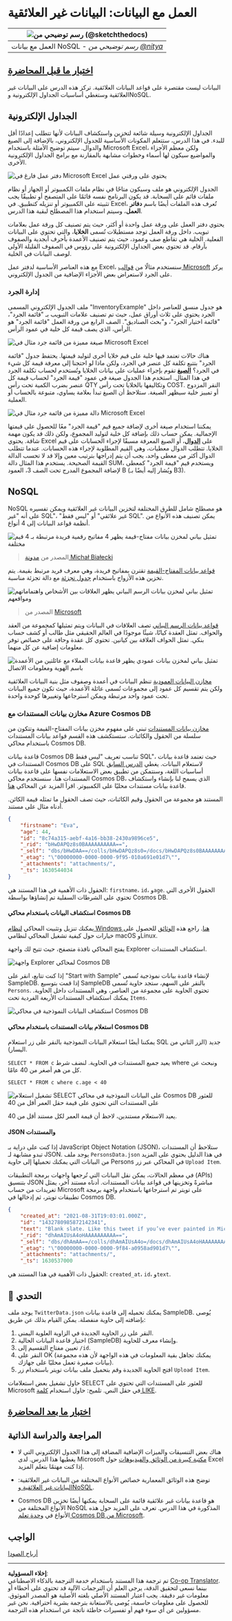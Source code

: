 <!--
CO_OP_TRANSLATOR_METADATA:
{
  "original_hash": "32ddfef8121650f2ca2f3416fd283c37",
  "translation_date": "2025-08-27T08:38:22+00:00",
  "source_file": "2-Working-With-Data/06-non-relational/README.md",
  "language_code": "ar"
}
-->
# العمل مع البيانات: البيانات غير العلائقية

|![ رسم توضيحي من [(@sketchthedocs)](https://sketchthedocs.dev) ](../../sketchnotes/06-NoSQL.png)|
|:---:|
|العمل مع بيانات NoSQL - _رسم توضيحي من [@nitya](https://twitter.com/nitya)_ |

## [اختبار ما قبل المحاضرة](https://purple-hill-04aebfb03.1.azurestaticapps.net/quiz/10)

البيانات ليست مقتصرة على قواعد البيانات العلائقية. تركز هذه الدرس على البيانات غير العلائقية وستغطي أساسيات الجداول الإلكترونية وNoSQL.

## الجداول الإلكترونية

الجداول الإلكترونية وسيلة شائعة لتخزين واستكشاف البيانات لأنها تتطلب إعدادًا أقل للبدء. في هذا الدرس، ستتعلم المكونات الأساسية للجدول الإلكتروني، بالإضافة إلى الصيغ والدوال. سيتم توضيح الأمثلة باستخدام Microsoft Excel، ولكن معظم الأجزاء والمواضيع سيكون لها أسماء وخطوات مشابهة بالمقارنة مع برامج الجداول الإلكترونية الأخرى.

![دفتر عمل فارغ في Microsoft Excel يحتوي على ورقتي عمل](../../../../translated_images/parts-of-spreadsheet.120711c82aa18a45c3e62a491a15bba0a31ab0e9db407ec022702fed8ffd89bf.ar.png)

الجدول الإلكتروني هو ملف وسيكون متاحًا في نظام ملفات الكمبيوتر أو الجهاز أو نظام ملفات قائم على السحابة. قد يكون البرنامج نفسه قائمًا على المتصفح أو تطبيقًا يجب تثبيته على الكمبيوتر أو تنزيله كتطبيق. في Excel، تُعرف هذه الملفات أيضًا باسم **دفاتر العمل**، وسيتم استخدام هذا المصطلح لبقية هذا الدرس.

يحتوي دفتر العمل على ورقة عمل واحدة أو أكثر، حيث يتم تصنيف كل ورقة عمل بعلامات تبويب. داخل ورقة العمل توجد مستطيلات تُسمى **الخلايا**، والتي تحتوي على البيانات الفعلية. الخلية هي تقاطع صف وعمود، حيث يتم تصنيف الأعمدة بأحرف أبجدية والصفوف بأرقام. قد تحتوي بعض الجداول الإلكترونية على رؤوس في الصفوف القليلة الأولى لوصف البيانات في الخلية.

مع هذه العناصر الأساسية لدفتر عمل Excel، سنستخدم مثالًا من [قوالب Microsoft](https://templates.office.com/) يركز على الجرد لاستعراض بعض الأجزاء الإضافية من الجدول الإلكتروني.

### إدارة الجرد

ملف الجدول الإلكتروني المسمى "InventoryExample" هو جدول منسق للعناصر داخل الجرد يحتوي على ثلاث أوراق عمل، حيث تم تصنيف علامات التبويب بـ "قائمة الجرد"، "قائمة اختيار الجرد"، و"بحث الصناديق". الصف الرابع من ورقة العمل "قائمة الجرد" هو الرأس، الذي يصف قيمة كل خلية في عمود الرأس.

![صيغة مميزة من قائمة جرد مثال في Microsoft Excel](../../../../translated_images/formula-excel.ad1068c220892f5ead570d12f2394897961d31a5043a1dd4e6fc5d7690c7a14e.ar.png)

هناك حالات تعتمد فيها خلية على قيم خلايا أخرى لتوليد قيمتها. يحتفظ جدول "قائمة الجرد" بتتبع تكلفة كل عنصر في الجرد، ولكن ماذا لو احتجنا إلى معرفة قيمة كل شيء في الجرد؟ [**الصيغ**](https://support.microsoft.com/en-us/office/overview-of-formulas-34519a4e-1e8d-4f4b-84d4-d642c4f63263) تقوم بإجراء عمليات على بيانات الخلايا وتُستخدم لحساب تكلفة الجرد في هذا المثال. استخدم هذا الجدول صيغة في عمود "قيمة الجرد" لحساب قيمة كل عنصر بضرب الكمية تحت رأس QTY وتكاليفها بالخلايا تحت رأس COST. النقر المزدوج أو تمييز خلية سيظهر الصيغة. ستلاحظ أن الصيغ تبدأ بعلامة يساوي، متبوعة بالحساب أو العملية.

![دالة مميزة من قائمة جرد مثال في Microsoft Excel](../../../../translated_images/function-excel.be2ae4feddc10ca089f3d4363040d93b7fd046c8d4f83ba975ec46483ee99895.ar.png)

يمكننا استخدام صيغة أخرى لإضافة جميع قيم "قيمة الجرد" معًا للحصول على قيمتها الإجمالية. يمكن حساب ذلك بإضافة كل خلية لتوليد المجموع، ولكن ذلك قد يكون مهمة شاقة. يحتوي Excel على [**الدوال**](https://support.microsoft.com/en-us/office/sum-function-043e1c7d-7726-4e80-8f32-07b23e057f89)، أو الصيغ المعرفة مسبقًا لإجراء الحسابات على قيم الخلايا. تتطلب الدوال معطيات، وهي القيم المطلوبة لإجراء هذه الحسابات. عندما تتطلب الدوال أكثر من معطى واحد، يجب أن يتم إدراجها بترتيب معين وإلا قد لا تحسب الدالة القيمة الصحيحة. يستخدم هذا المثال دالة SUM، ويستخدم قيم "قيمة الجرد" كمعطى لإضافة المجموع المدرج تحت الصف 3، العمود B (ويُشار إليه أيضًا بـ B3).

## NoSQL

NoSQL هو مصطلح شامل للطرق المختلفة لتخزين البيانات غير العلائقية ويمكن تفسيره على أنه "غير SQL"، "غير علائقي" أو "ليس فقط SQL". يمكن تصنيف هذه الأنواع من أنظمة قواعد البيانات إلى 4 أنواع.

![تمثيل بياني لمخزن بيانات مفتاح-قيمة يظهر 4 مفاتيح رقمية فريدة مرتبطة بـ 4 قيم مختلفة](../../../../translated_images/kv-db.e8f2b75686bbdfcba0c827b9272c10ae0821611ea0fe98429b9d13194383afa6.ar.png)
> المصدر من [مدونة Michał Białecki](https://www.michalbialecki.com/2018/03/18/azure-cosmos-db-key-value-database-cloud/)

[قواعد بيانات المفتاح-القيمة](https://docs.microsoft.com/en-us/azure/architecture/data-guide/big-data/non-relational-data#keyvalue-data-stores) تقترن بمفاتيح فريدة، وهي معرف فريد مرتبط بقيمة. يتم تخزين هذه الأزواج باستخدام [جدول تجزئة](https://www.hackerearth.com/practice/data-structures/hash-tables/basics-of-hash-tables/tutorial/) مع دالة تجزئة مناسبة.

![تمثيل بياني لمخزن بيانات الرسم البياني يظهر العلاقات بين الأشخاص واهتماماتهم ومواقعهم](../../../../translated_images/graph-db.d13629152f79a9dac895b20fa7d841d4d4d6f6008b1382227c3bbd200fd4cfa1.ar.png)
> المصدر من [Microsoft](https://docs.microsoft.com/en-us/azure/cosmos-db/graph/graph-introduction#graph-database-by-example)

[قواعد بيانات الرسم البياني](https://docs.microsoft.com/en-us/azure/architecture/data-guide/big-data/non-relational-data#graph-data-stores) تصف العلاقات في البيانات ويتم تمثيلها كمجموعة من العقد والحواف. تمثل العقدة كيانًا، شيئًا موجودًا في العالم الحقيقي مثل طالب أو كشف حساب بنكي. تمثل الحواف العلاقة بين كيانين. تحتوي كل عقدة وحافة على خصائص توفر معلومات إضافية عن كل منهما.

![تمثيل بياني لمخزن بيانات عمودي يظهر قاعدة بيانات العملاء مع عائلتين من الأعمدة باسم الهوية ومعلومات الاتصال](../../../../translated_images/columnar-db.ffcfe73c3e9063a8c8f93f8ace85e1200863584b1e324eb5159d8ca10f62ec04.ar.png)

[مخازن البيانات العمودية](https://docs.microsoft.com/en-us/azure/architecture/data-guide/big-data/non-relational-data#columnar-data-stores) تنظم البيانات في أعمدة وصفوف مثل بنية البيانات العلائقية ولكن يتم تقسيم كل عمود إلى مجموعات تُسمى عائلة الأعمدة، حيث تكون جميع البيانات تحت عمود واحد مرتبطة ويمكن استرجاعها وتغييرها كوحدة واحدة.

### مخازن بيانات المستندات مع Azure Cosmos DB

[مخازن بيانات المستندات](https://docs.microsoft.com/en-us/azure/architecture/data-guide/big-data/non-relational-data#document-data-stores) تبني على مفهوم مخزن بيانات المفتاح-القيمة وتتكون من سلسلة من الحقول والكائنات. ستستكشف هذه القسم قواعد بيانات المستندات باستخدام محاكي Cosmos DB.

قاعدة بيانات Cosmos DB تناسب تعريف "ليس فقط SQL"، حيث تعتمد قاعدة بيانات المستندات في Cosmos DB على SQL لاستعلام البيانات. يغطي [الدرس السابق](../05-relational-databases/README.md) أساسيات اللغة، وسنتمكن من تطبيق بعض الاستعلامات نفسها على قاعدة بيانات المستندات هنا. سنستخدم محاكي Cosmos DB، الذي يسمح لنا بإنشاء واستكشاف قاعدة بيانات مستندات محليًا على الكمبيوتر. اقرأ المزيد عن المحاكي [هنا](https://docs.microsoft.com/en-us/azure/cosmos-db/local-emulator?tabs=ssl-netstd21).

المستند هو مجموعة من الحقول وقيم الكائنات، حيث تصف الحقول ما تمثله قيمة الكائن. أدناه مثال على مستند.

```json
{
    "firstname": "Eva",
    "age": 44,
    "id": "8c74a315-aebf-4a16-bb38-2430a9896ce5",
    "_rid": "bHwDAPQz8s0BAAAAAAAAAA==",
    "_self": "dbs/bHwDAA==/colls/bHwDAPQz8s0=/docs/bHwDAPQz8s0BAAAAAAAAAA==/",
    "_etag": "\"00000000-0000-0000-9f95-010a691e01d7\"",
    "_attachments": "attachments/",
    "_ts": 1630544034
}
```

الحقول ذات الأهمية في هذا المستند هي: `firstname`، `id`، و`age`. الحقول الأخرى التي تحتوي على الشرطات السفلية تم إنشاؤها بواسطة Cosmos DB.

#### استكشاف البيانات باستخدام محاكي Cosmos DB

يمكنك تنزيل وتثبيت المحاكي [لنظام Windows هنا](https://aka.ms/cosmosdb-emulator). راجع هذه [الوثائق](https://docs.microsoft.com/en-us/azure/cosmos-db/local-emulator?tabs=ssl-netstd21#run-on-linux-macos) للحصول على خيارات حول كيفية تشغيل المحاكي لنظامي macOS وLinux.

يفتح المحاكي نافذة متصفح، حيث تتيح لك واجهة Explorer استكشاف المستندات.

![واجهة Explorer لمحاكي Cosmos DB](../../../../translated_images/cosmosdb-emulator-explorer.a1c80b1347206fe2f30f88fc123821636587d04fc5a56a9eb350c7da6b31f361.ar.png)

إذا كنت تتابع، انقر على "Start with Sample" لإنشاء قاعدة بيانات نموذجية تُسمى SampleDB. إذا قمت بتوسيع SampleDB بالنقر على السهم، ستجد حاوية تُسمى `Persons`. تحتوي الحاوية على مجموعة من العناصر، وهي المستندات داخل الحاوية. يمكنك استكشاف المستندات الأربعة الفردية تحت `Items`.

![استكشاف البيانات النموذجية في محاكي Cosmos DB](../../../../translated_images/cosmosdb-emulator-persons.bf640586a7077c8985dfd3071946465c8e074c722c7c202d6d714de99a93b90a.ar.png)

#### استعلام بيانات المستندات باستخدام محاكي Cosmos DB

يمكننا أيضًا استعلام البيانات النموذجية بالنقر على زر استعلام SQL جديد (الزر الثاني من اليسار).

`SELECT * FROM c` يعيد جميع المستندات في الحاوية. لنضف شرط where ونبحث عن كل من هم أصغر من 40 عامًا.

`SELECT * FROM c where c.age < 40`

![تشغيل استعلام SELECT على البيانات النموذجية في محاكي Cosmos DB للعثور على المستندات التي تحتوي على قيمة حقل العمر أقل من 40](../../../../translated_images/cosmosdb-emulator-persons-query.6905ebb497e3cd047cd96e55a0a03f69ce1b91b2b3d8c147e617b746b22b7e33.ar.png)

يعيد الاستعلام مستندين، لاحظ أن قيمة العمر لكل مستند أقل من 40.

#### JSON والمستندات

إذا كنت على دراية بـ JavaScript Object Notation (JSON)، ستلاحظ أن المستندات تبدو مشابهة لـ JSON. يوجد ملف `PersonsData.json` في هذا الدليل يحتوي على المزيد من البيانات التي يمكنك تحميلها إلى حاوية Persons في المحاكي عبر زر `Upload Item`.

في معظم الحالات، يمكن نقل البيانات التي تُرجعها واجهات برمجة التطبيقات (APIs) بتنسيق JSON مباشرةً وتخزينها في قواعد بيانات المستندات. أدناه مستند آخر، يمثل تغريدات من حساب Microsoft على تويتر تم استرجاعها باستخدام واجهة برمجة تطبيقات تويتر، ثم إدخالها في Cosmos DB.

```json
{
    "created_at": "2021-08-31T19:03:01.000Z",
    "id": "1432780985872142341",
    "text": "Blank slate. Like this tweet if you’ve ever painted in Microsoft Paint before. https://t.co/cFeEs8eOPK",
    "_rid": "dhAmAIUsA4oHAAAAAAAAAA==",
    "_self": "dbs/dhAmAA==/colls/dhAmAIUsA4o=/docs/dhAmAIUsA4oHAAAAAAAAAA==/",
    "_etag": "\"00000000-0000-0000-9f84-a0958ad901d7\"",
    "_attachments": "attachments/",
    "_ts": 1630537000
```

الحقول ذات الأهمية في هذا المستند هي: `created_at`، `id`، و`text`.

## 🚀 التحدي

يوجد ملف `TwitterData.json` يمكنك تحميله إلى قاعدة بيانات SampleDB. يُوصى بإضافته إلى حاوية منفصلة. يمكن القيام بذلك عن طريق:

1. النقر على زر الحاوية الجديدة في الزاوية العلوية اليمنى.
2. اختيار قاعدة البيانات الحالية (SampleDB) وإنشاء معرف للحاوية.
3. تعيين مفتاح التقسيم إلى `/id`.
4. النقر على OK (يمكنك تجاهل بقية المعلومات في هذه الواجهة لأن هذه مجموعة بيانات صغيرة تعمل محليًا على جهازك).
5. افتح الحاوية الجديدة وقم بتحميل ملف بيانات تويتر باستخدام زر `Upload Item`.

حاول تشغيل بعض استعلامات SELECT للعثور على المستندات التي تحتوي على Microsoft في حقل النص. تلميح: حاول استخدام [كلمة LIKE](https://docs.microsoft.com/en-us/azure/cosmos-db/sql/sql-query-keywords#using-like-with-the--wildcard-character).

## [اختبار ما بعد المحاضرة](https://purple-hill-04aebfb03.1.azurestaticapps.net/quiz/11)

## المراجعة والدراسة الذاتية

- هناك بعض التنسيقات والميزات الإضافية المضافة إلى هذا الجدول الإلكتروني التي لا يغطيها هذا الدرس. لدى Microsoft [مكتبة كبيرة من الوثائق والفيديوهات](https://support.microsoft.com/excel) حول Excel إذا كنت مهتمًا بتعلم المزيد.

- توضح هذه الوثائق المعمارية خصائص الأنواع المختلفة من البيانات غير العلائقية: [البيانات غير العلائقية وNoSQL](https://docs.microsoft.com/en-us/azure/architecture/data-guide/big-data/non-relational-data).

- Cosmos DB هو قاعدة بيانات غير علائقية قائمة على السحابة يمكنها أيضًا تخزين الأنواع المختلفة من NoSQL المذكورة في هذا الدرس. تعرف على المزيد حول هذه الأنواع في [وحدة تعلم Cosmos DB من Microsoft](https://docs.microsoft.com/en-us/learn/paths/work-with-nosql-data-in-azure-cosmos-db/).

## الواجب

[أرباح الصودا](assignment.md)

---

**إخلاء المسؤولية**:  
تم ترجمة هذا المستند باستخدام خدمة الترجمة بالذكاء الاصطناعي [Co-op Translator](https://github.com/Azure/co-op-translator). بينما نسعى لتحقيق الدقة، يرجى العلم أن الترجمات الآلية قد تحتوي على أخطاء أو معلومات غير دقيقة. يجب اعتبار المستند الأصلي بلغته الأصلية هو المصدر الموثوق. للحصول على معلومات حاسمة، يُوصى بالاستعانة بترجمة بشرية احترافية. نحن غير مسؤولين عن أي سوء فهم أو تفسيرات خاطئة ناتجة عن استخدام هذه الترجمة.